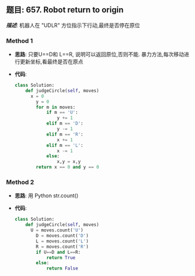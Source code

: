 ## 题目:  657. Robot return to origin

***描述***: 机器人在 "UDLR" 方位指示下行动,最终是否停在原位

### Method 1

- **思路**: 只要U==D和 L==R, 说明可以返回原位,否则不能. 暴力方法,每次移动进行更新坐标,看最终是否在原点

  

- **代码**:

  ```python
  class Solution:
      def judgeCircle(self, moves)
      	x = 0
          y = 0
          for m in moves:
              if m == 'U':
                  y += 1
              elif m == 'D':
                  y -= 1
              elif m == 'R':
                  x += 1
              elif m == 'L':
                  x -= 1
              else:
                  x,y = x,y
          return x == 0 and y == 0
  ```


### Method 2

- **思路**: 用 Python str.count()

  

- **代码**:

  ```python 
  class Solution:
      def judgeCircle(self, moves)
      	U = moves.count('U')
          D = moves.count('D')
          L = moves.count('L')
          R = moves.count('R')
          if U==D and L==R:
              return True
          else:
              return False   
  ```

  

